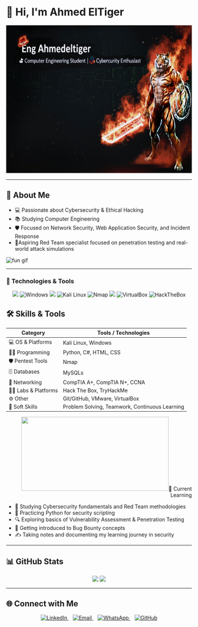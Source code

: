 # 👋 Hi, I'm Ahmed ElTiger  
<!--🎓 Computer Engineering Student | 🔐 Cybersecurity Enthusiast-->


<img src="https://github.com/ahmedeltiger201/ahmedeltiger201/blob/32550a9d31d1f3edb039e474aec51e14f489ccd8/Picsart_25-09-20_20-57-54-010.png" 
     alt="fun gif" 
     width="1000" 
     height="400"/>




---

## 🔎 About Me  
- 💻 Passionate about Cybersecurity & Ethical Hacking
- 📚 Studying Computer Engineering   
- 🛡 Focused on Network Security, Web Application Security, and Incident Response  
- 🎯Aspiring Red Team specialist focused on penetration testing and real-world attack simulations 




<img src="https://media4.giphy.com/media/v1.Y2lkPTc5MGI3NjExY3BqZ3I2Nm5rY2hudmlsYmRpZmVkdGE2YTlsbDlxYm56OXl2eGhyNSZlcD12MV9pbnRlcm5hbF9naWZfYnlfaWQmY3Q9Zw/eKHfwv3JLwrThlt4GJ/giphy.gif" 
     alt="fun gif" 
     width="600" 
     height="200"/>


---


### 🔧 Technologies & Tools 
  

<p align="center">
  <!-- Programming -->
  <img src="https://skillicons.dev/icons?i=python" />

  <!-- OS & Platforms -->
  
  <img src="https://raw.githubusercontent.com/tandpfun/skill-icons/main/icons/Windows-Dark.svg" width="48" height="48" alt="Windows"/>

  <!-- Databases -->
  <img src="https://skillicons.dev/icons?i=mysql" />
   

  <!-- Security Tools -->
  <img src="https://www.kali.org/images/kali-dragon-icon.svg" width="48" height="48" alt="Kali Linux"/>
  <img src="https://nmap.org/images/sitelogo-nmap.svg" width="48" height="48" alt="Nmap"/>

  <!-- Version Control -->
  <img src="https://skillicons.dev/icons?i=git" />

  <!-- Virtualization -->
  <img src="https://www.vectorlogo.zone/logos/virtualbox/virtualbox-icon.svg" width="48" height="48" alt="VirtualBox"/>

  <!-- Platforms -->
  <img src="https://avatars.githubusercontent.com/u/50994705?s=200&v=4" width="48" height="48" alt="HackTheBox"/>
</p>





## 🛠 Skills & Tools  

| Category       | Tools / Technologies |
|---------------------|---------------------------|
| 💻 OS & Platforms | Kali Linux, Windows |
| 👨‍💻 Programming    | Python, C#, HTML, CSS |
| 🛡 Pentest Tools  | Nmap |
| 🗄 Databases      | MySQLs |
| 📡 Networking     |  CompTIA A+, CompTIA N+, CCNA |
| 🏴‍☠️ Labs & Platforms | Hack The Box, TryHackMe |
| ⚙️ Other          | Git/GitHub, VMware, VirtualBox |
| 🤝 Soft Skills    | Problem Solving, Teamwork, Continuous Learning |

<p align="RIGHT ">
  <img src="https://media.giphy.com/media/v1.Y2lkPTc5MGI3NjExNTR6MG5idHF3dDgzaDMydzNzaWI4a3RoaGtrMXF5a3hlNDRpdGoybyZlcD12MV9zdGlja2Vyc19zZWFyY2gmY3Q9cw/nVJN4PlV00ojrfkovH/giphy.gif" width="400"  height="200/>
</p>



---

## 🚀 Current Learning  
- 📖 Studying Cybersecurity fundamentals and Red Team methodologies  
- 🔧 Practicing Python for security scripting  
- 🔍 Exploring basics of Vulnerability Assessment & Penetration Testing  
- 🐞 Getting introduced to Bug Bounty concepts  
- ✍️ Taking notes and documenting my learning journey in security  



---

## 📊 GitHub Stats  

<p align="center">
  <img src="https://github-readme-stats.vercel.app/api?username=ahmedeltiger201&show_icons=true&theme=radical" height="160"/>
  <img src="https://github-readme-stats.vercel.app/api/top-langs/?username=ahmedeltiger201&layout=compact&theme=radical" height="160"/>
</p>

---

## 🌐 Connect with Me  


<p align="center">
  <a href="https://www.linkedin.com/in/ahmed-mohamed-216043319" target="_blank">
    <img src="https://img.shields.io/badge/LinkedIn-blue?style=for-the-badge&logo=linkedin" alt="LinkedIn"/>
  </a>
  &nbsp;&nbsp;
  <a href="mailto:ahmedmohamed45678hg@gmail.com" target="_blank">
    <img src="https://img.shields.io/badge/Email-D14836?style=for-the-badge&logo=gmail&logoColor=white" alt="Email"/>
  </a>
  &nbsp;&nbsp;
  <a href="https://wa.me/201097519637" target="_blank">
    <img src="https://img.shields.io/badge/WhatsApp-25D366?style=for-the-badge&logo=whatsapp&logoColor=white" alt="WhatsApp"/>
  </a>
  &nbsp;&nbsp;
  <a href="https://github.com/ahmedmohamed" target="_blank">
    <img src="https://img.shields.io/badge/GitHub-181717?style=for-the-badge&logo=github&logoColor=white" alt="GitHub"/>
  </a>
</p>



